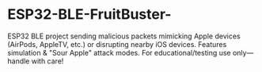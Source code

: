 # ESP32-BLE-FruitBuster-
ESP32 BLE project sending malicious packets mimicking Apple devices (AirPods, AppleTV, etc.) or disrupting nearby iOS devices. Features simulation &amp; "Sour Apple" attack modes. For educational/testing use only—handle with care!
